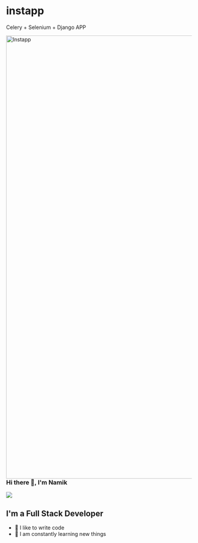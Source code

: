 # instapp
Celery + Selenium + Django APP

<img align="left" alt="Instapp" width="1200px" src="https://i.ibb.co/RN8tRtT/INSTA-2.png" /><br>

### Hi there 👋, I'm Namik

![](https://komarev.com/ghpvc/?username=namik2)

## I'm a Full Stack Developer
- 💪 I like to write code
- 🥅 I am constantly learning new things

